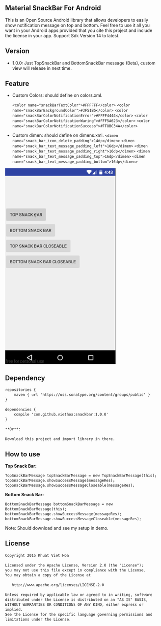 Material SnackBar For Android
-----
This is an Open Source Android library that allows developers to easily show notification message on top and bottom.
Feel free to use it all you want in your Android apps provided that you cite this project and include the license in your app.
Support Sdk Version 14 to latest.

Version
-----
- 1.0.0: Just TopSnackBar and BottomSnackBar message (Beta), custom view will release in next time.

Feature
-----
- Custom Colors: should define on colors.xml.

    `<color name="snackBarTextColor">#FFFFFF</color>`
    `<color name="snackBarBackgroundColor">#3F51B5</color>`
    `<color name="snackBarColorNotificationError">#FFFF4444</color>`
    `<color name="snackBarColorNotificationWaring">#FFF5A623</color>`
    `<color name="snackBarColorNotificationSuccess">#FF8BC34A</color>`

- Custom dimen: should define on dimens.xml.<Enter>
    `<dimen name="snack_bar_icon_delete_padding">14dp</dimen>`
    `<dimen name="snack_bar_text_message_padding_left">16dp</dimen>`
    `<dimen name="snack_bar_text_message_padding_right">16dp</dimen>`
    `<dimen name="snack_bar_text_message_padding_top">16dp</dimen>`
    `<dimen name="snack_bar_text_message_padding_bottom">16dp</dimen>`

![](https://github.com/viethoa/image-repositories/blob/master/material-snack-bar.gif "Fast scroller alphabet")

Dependency
-----
    repositories {
        maven { url 'https://oss.sonatype.org/content/groups/public' }
    }

    dependencies {
        compile 'com.github.viethoa:snackbar:1.0.0'
    }

    **Or**:

    Download this project and import library in there.

How to use
-----
**Top Snack Bar:**

    TopSnackBarMessage topSnackBarMessage = new TopSnackBarMessage(this);
    topSnackBarMessage.showSuccessMessage(messageRes);
    topSnackBarMessage.showSuccessMessageCloseable(messageRes);

**Bottom Snack Bar:**

    BottomSnackBarMessage bottomSnackBarMessage = new BottomSnackBarMessage(this);
    bottomSnackBarMessage.showSuccessMessage(messageRes);
    bottomSnackBarMessage.showSuccessMessageCloseable(messageRes);

Note: Should download and see my setup in demo.

License
-------

    Copyright 2015 Khuat Viet Hoa

    Licensed under the Apache License, Version 2.0 (the "License");
    you may not use this file except in compliance with the License.
    You may obtain a copy of the License at

       http://www.apache.org/licenses/LICENSE-2.0

    Unless required by applicable law or agreed to in writing, software
    distributed under the License is distributed on an "AS IS" BASIS,
    WITHOUT WARRANTIES OR CONDITIONS OF ANY KIND, either express or implied.
    See the License for the specific language governing permissions and
    limitations under the License.



